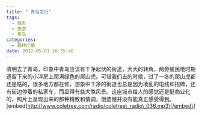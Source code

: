 ```yaml
---
title: " 青岛之行"
tags:
  - 城市
  - 旅游
  - 青岛
categories:
  - 森林广播
date: 2012-05-03 10:35:40
---
```


清明去了青岛，印象中青岛应该有干净起伏的街道，大大的转角，两旁殖民地时期遗留下来的小洋房上爬满绿色的爬山虎。可惜我们去的时侯，过了一冬的爬山虎都还是枯的，很多地方都在修，想象中干净的街道也总是因为凌乱的电线和招牌，还有街边停着的私家车，而显得有些大煞风景。这座城市给人的感觉还是挺商业化的，照片上呈现出来的那种精致和情调，很遗憾并没有能真正感受得到。   \[embed\]http://www.coletree.com/radio/coletree\_radio\_036.mp3\[/embed\]